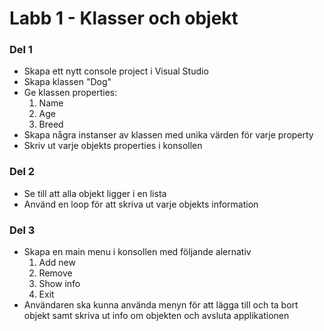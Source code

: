﻿# Labb 1 - Klasser och objekt
### Del 1
* Skapa ett nytt console project i Visual Studio
* Skapa klassen "Dog"
* Ge klassen properties:
	1. Name
	2. Age
	3. Breed
* Skapa några instanser av klassen med unika värden för varje property
* Skriv ut varje objekts properties i konsollen

### Del 2
* Se till att alla objekt ligger i en lista
* Använd en loop för att skriva ut varje objekts information

### Del 3
* Skapa en main menu i konsollen med följande alernativ
	1. Add new
	2. Remove
	3. Show info
	4. Exit
* Användaren ska kunna använda menyn för att lägga till och ta bort objekt samt skriva ut info om objekten och avsluta applikationen